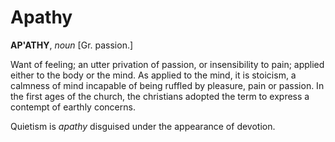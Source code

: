 # Apathy

**AP'ATHY**, _noun_ \[Gr. passion.\]

Want of feeling; an utter privation of passion, or insensibility to pain; applied either to the body or the mind. As applied to the mind, it is stoicism, a calmness of mind incapable of being ruffled by pleasure, pain or passion. In the first ages of the church, the christians adopted the term to express a contempt of earthly concerns.

Quietism is _apathy_ disguised under the appearance of devotion.